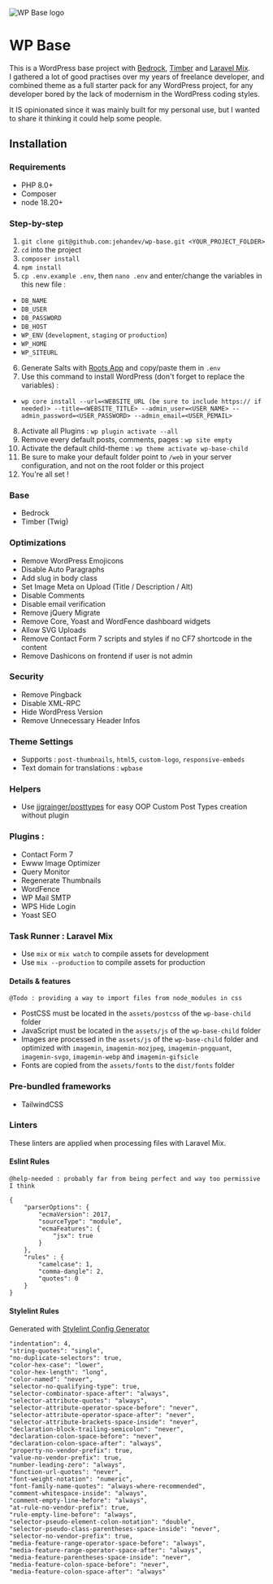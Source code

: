 ![WP Base logo](https://jehan.dev/app/uploads/2024/11/wp-base.jpg "WP Base logo")

# WP Base

This is a WordPress base project with [Bedrock](https://github.com/roots/bedrock), [Timber](https://github.com/timber/timber) and [Laravel Mix](https://github.com/laravel-mix/laravel-mix).  
I gathered a lot of good practises over my years of freelance developer, and combined theme as a full starter pack for any WordPress project, for any developer bored by the lack of modernism in the WordPress coding styles.

It IS opinionated since it was mainly built for my personal use, but I wanted to share it thinking it could help some people.

## Installation

### Requirements
- PHP 8.0+
- Composer
- node 18.20+

### Step-by-step

1. `git clone git@github.com:jehandev/wp-base.git <YOUR_PROJECT_FOLDER>`
2. `cd` into the project
3. `composer install`
4. `npm install`
5. `cp .env.example .env`, then `nano .env` and enter/change the variables in this new file :
  - `DB_NAME`
  - `DB_USER`
  - `DB_PASSWORD`
  - `DB_HOST`
  - `WP_ENV` (`development`, `staging` or `production`)
  - `WP_HOME`
  - `WP_SITEURL`
6. Generate Salts with [Roots App](https://roots.io/salts.html) and copy/paste them in `.env`
7. Use this command to install WordPress (don't forget to replace the variables) : 
- ```wp core install --url=<WEBSITE_URL (be sure to include https:// if needed)> --title=<WEBSITE_TITLE> --admin_user=<USER_NAME> --admin_password=<USER_PASSWORD> --admin_email=<USER_PEMAIL>```
8. Activate all Plugins : `wp plugin activate --all`
9. Remove every default posts, comments, pages : `wp site empty`
10. Activate the default child-theme : `wp theme activate wp-base-child`
11. Be sure to make your default folder point to `/web` in your server configuration, and not on the root folder or this project
12. You're all set !

### Base
- Bedrock
- Timber (Twig)

### Optimizations
- Remove WordPress Emojicons
- Disable Auto Paragraphs
- Add slug in body class
- Set Image Meta on Upload (Title / Description / Alt)
- Disable Comments
- Disable email verification
- Remove jQuery Migrate
- Remove Core, Yoast and WordFence dashboard widgets
- Allow SVG Uploads
- Remove Contact Form 7 scripts and styles if no CF7 shortcode in the content
- Remove Dashicons on frontend if user is not admin

### Security
- Remove Pingback
- Disable XML-RPC
- Hide WordPress Version
- Remove Unnecessary Header Infos

### Theme Settings
- Supports : `post-thumbnails`, `html5`, `custom-logo`, `responsive-embeds`
- Text domain for translations : `wpbase`

### Helpers
- Use [jjgrainger/posttypes](https://posttypes.jjgrainger.co.uk/) for easy OOP Custom Post Types creation without plugin

### Plugins :
- Contact Form 7
- Ewww Image Optimizer
- Query Monitor
- Regenerate Thumbnails
- WordFence
- WP Mail SMTP
- WPS Hide Login
- Yoast SEO

### Task Runner : Laravel Mix

- Use `mix` or `mix watch` to compile assets for development
- Use `mix --production` to compile assets for production

#### Details & features
`@Todo : providing a way to import files from node_modules in css`
- PostCSS must be located in the `assets/postcss` of the `wp-base-child` folder
- JavaScript must be located in the `assets/js` of the `wp-base-child` folder
- Images are processed in the `assets/js` of the `wp-base-child` folder and optimized with `imagemin`, `imagemin-mozjpeg`, `imagemin-pngquant`, `imagemin-svgo`, `imagemin-webp` and `imagemin-gifsicle`
- Fonts are copied from the `assets/fonts` to the `dist/fonts` folder

### Pre-bundled frameworks
- TailwindCSS

### Linters

These linters are applied when processing files with Laravel Mix.

#### Eslint Rules

`@help-needed : probably far from being perfect and way too permissive I think`

```
{
    "parserOptions": {
        "ecmaVersion": 2017,
        "sourceType": "module",
        "ecmaFeatures": {
            "jsx": true
        }
    },
    "rules" : {
        "camelcase": 1,
        "comma-dangle": 2,
        "quotes": 0
    }
}
```

#### Stylelint Rules

Generated with [Stylelint Config Generator](https://maximgatilin.github.io/stylelint-config/)

```
"indentation": 4,
"string-quotes": "single",
"no-duplicate-selectors": true,
"color-hex-case": "lower",
"color-hex-length": "long",
"color-named": "never",
"selector-no-qualifying-type": true,
"selector-combinator-space-after": "always",
"selector-attribute-quotes": "always",
"selector-attribute-operator-space-before": "never",
"selector-attribute-operator-space-after": "never",
"selector-attribute-brackets-space-inside": "never",
"declaration-block-trailing-semicolon": "never",
"declaration-colon-space-before": "never",
"declaration-colon-space-after": "always",
"property-no-vendor-prefix": true,
"value-no-vendor-prefix": true,
"number-leading-zero": "always",
"function-url-quotes": "never",
"font-weight-notation": "numeric",
"font-family-name-quotes": "always-where-recommended",
"comment-whitespace-inside": "always",
"comment-empty-line-before": "always",
"at-rule-no-vendor-prefix": true,
"rule-empty-line-before": "always",
"selector-pseudo-element-colon-notation": "double",
"selector-pseudo-class-parentheses-space-inside": "never",
"selector-no-vendor-prefix": true,
"media-feature-range-operator-space-before": "always",
"media-feature-range-operator-space-after": "always",
"media-feature-parentheses-space-inside": "never",
"media-feature-colon-space-before": "never",
"media-feature-colon-space-after": "always"
```
